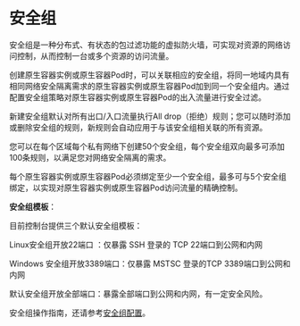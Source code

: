
# 安全组

安全组是一种分布式、有状态的包过滤功能的虚拟防火墙，可实现对资源的网络访问控制，从而控制一台或多个资源的访问流量。

创建原生容器实例或原生容器Pod时，可以关联相应的安全组，将同一地域内具有相同网络安全隔离需求的原生容器实例或原生容器Pod加到同一个安全组内。通过配置安全组策略对原生容器实例或原生容器Pod的出入流量进行安全过滤。

新建安全组默认对所有出口/入口流量执行All drop（拒绝）规则；您可以随时添加或删除安全组的规则，新规则会自动应用于与该安全组相关联的所有资源。

您可以在每个区域每个私有网络下创建50个安全组，每个安全组双向最多可添加100条规则，以满足您对网络安全隔离的需求。

每个原生容器实例或原生容器Pod必须绑定至少一个安全组，最多可与5个安全组绑定，以实现对原生容器实例或原生容器Pod访问流量的精确控制。

**安全组模板**：

目前控制台提供三个默认安全组模板：

Linux安全组开放22端口 ：仅暴露 SSH 登录的 TCP 22端口到公网和内网

Windows 安全组开放3389端口：仅暴露 MSTSC 登录的TCP 3389端口到公网和内网

默认安全组开放全部端口：暴露全部端口到公网和内网，有一定安全风险。

安全组操作指南，还请参考[安全组配置][1]。


  [1]: https://docs.jdcloud.com/cn/virtual-private-cloud/security-group-configuration